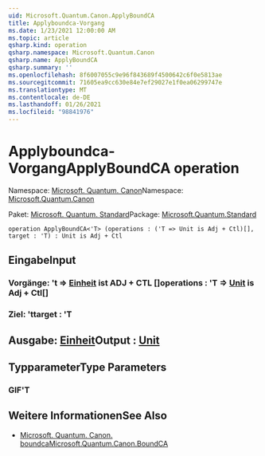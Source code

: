 ```yaml
---
uid: Microsoft.Quantum.Canon.ApplyBoundCA
title: Applyboundca-Vorgang
ms.date: 1/23/2021 12:00:00 AM
ms.topic: article
qsharp.kind: operation
qsharp.namespace: Microsoft.Quantum.Canon
qsharp.name: ApplyBoundCA
qsharp.summary: ''
ms.openlocfilehash: 8f6007055c9e96f843689f4500642c6f0e5813ae
ms.sourcegitcommit: 71605ea9cc630e84e7ef29027e1f0ea06299747e
ms.translationtype: MT
ms.contentlocale: de-DE
ms.lasthandoff: 01/26/2021
ms.locfileid: "98841976"
---
```

# <a name="applyboundca-operation"></a><span data-ttu-id="f4468-102">Applyboundca-Vorgang</span><span class="sxs-lookup"><span data-stu-id="f4468-102">ApplyBoundCA operation</span></span>

<span data-ttu-id="f4468-103">Namespace: [Microsoft. Quantum. Canon](xref:Microsoft.Quantum.Canon)</span><span class="sxs-lookup"><span data-stu-id="f4468-103">Namespace: [Microsoft.Quantum.Canon](xref:Microsoft.Quantum.Canon)</span></span>

<span data-ttu-id="f4468-104">Paket: [Microsoft. Quantum. Standard](https://nuget.org/packages/Microsoft.Quantum.Standard)</span><span class="sxs-lookup"><span data-stu-id="f4468-104">Package: [Microsoft.Quantum.Standard](https://nuget.org/packages/Microsoft.Quantum.Standard)</span></span>




```qsharp
operation ApplyBoundCA<'T> (operations : ('T => Unit is Adj + Ctl)[], target : 'T) : Unit is Adj + Ctl
```


## <a name="input"></a><span data-ttu-id="f4468-105">Eingabe</span><span class="sxs-lookup"><span data-stu-id="f4468-105">Input</span></span>

### <a name="operations--t--unit--is-adj--ctl"></a><span data-ttu-id="f4468-106">Vorgänge: 't => [Einheit](xref:microsoft.quantum.lang-ref.unit)  ist ADJ + CTL []</span><span class="sxs-lookup"><span data-stu-id="f4468-106">operations : 'T => [Unit](xref:microsoft.quantum.lang-ref.unit)  is Adj + Ctl[]</span></span>




### <a name="target--t"></a><span data-ttu-id="f4468-107">Ziel: 't</span><span class="sxs-lookup"><span data-stu-id="f4468-107">target : 'T</span></span>





## <a name="output--unit"></a><span data-ttu-id="f4468-108">Ausgabe: [Einheit](xref:microsoft.quantum.lang-ref.unit)</span><span class="sxs-lookup"><span data-stu-id="f4468-108">Output : [Unit](xref:microsoft.quantum.lang-ref.unit)</span></span>



## <a name="type-parameters"></a><span data-ttu-id="f4468-109">Typparameter</span><span class="sxs-lookup"><span data-stu-id="f4468-109">Type Parameters</span></span>

### <a name="t"></a><span data-ttu-id="f4468-110">GIF</span><span class="sxs-lookup"><span data-stu-id="f4468-110">'T</span></span>



## <a name="see-also"></a><span data-ttu-id="f4468-111">Weitere Informationen</span><span class="sxs-lookup"><span data-stu-id="f4468-111">See Also</span></span>

- [<span data-ttu-id="f4468-112">Microsoft. Quantum. Canon. boundca</span><span class="sxs-lookup"><span data-stu-id="f4468-112">Microsoft.Quantum.Canon.BoundCA</span></span>](xref:Microsoft.Quantum.Canon.BoundCA)
